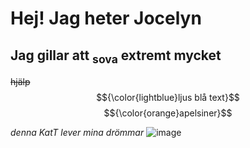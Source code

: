 <!DOCTYPE md>
# Hej! Jag heter Jocelyn
## Jag gillar att <sub>sova</sub> extremt mycket
~~hjälp~~
$${\color{lightblue}ljus blå text}$$
$${\color{orange}apelsiner}$$
 
 _denna KatT lever mina drömmar_
![image](https://github.com/user-attachments/assets/5ad84f62-5e3c-47fd-aebf-44df6d2eafde)
